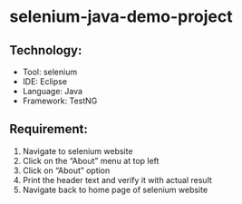 # selenium-java-demo-project

## Technology:
* Tool: selenium
* IDE: Eclipse
* Language: Java
* Framework: TestNG

## Requirement:
1. Navigate to selenium website
2. Click on the “About” menu at top left
3. Click on “About” option
4. Print the header text and verify it with actual result
5. Navigate back to home page of selenium website

